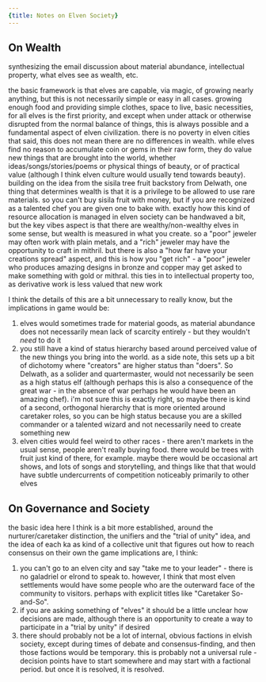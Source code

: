 ```yaml
---
{title: Notes on Elven Society}
---
```


## On Wealth

synthesizing the email discussion about material abundance, intellectual property, what elves see as wealth, etc.

the basic framework is that elves are capable, via magic, of growing nearly anything, but this is not necessarily simple or easy in all cases. growing enough food and providing simple clothes, space to live, basic necessities, for all elves is the first priority, and except when under attack or otherwise disrupted from the normal balance of things, this is always possible and a fundamental aspect of elven civilization. there is no poverty in elven cities that said, this does not mean there are no differences in wealth. while elves find no reason to accumulate coin or gems in their raw form, they do value new things that are brought into the world, whether ideas/songs/stories/poems or physical things of beauty, or of practical value (although I think elven culture would usually tend towards beauty). building on the idea from the sisila tree fruit backstory from Delwath, one thing that determines wealth is that it is a privilege to be allowed to use rare materials. so you can't buy sisila fruit with money, but if you are recognized as a talented chef you are given one to bake with. exactly how this kind of resource allocation is managed in elven society can be handwaved a bit, but the key vibes aspect is that there are wealthy/non-wealthy elves in some sense, but wealth is measured in what you create. so a "poor" jeweler may often work with plain metals, and a "rich" jeweler may have the opportunity to craft in mithril. but there is also a "how far have your creations spread" aspect, and this is how you "get rich" - a "poor" jeweler who produces amazing designs in bronze and copper may get asked to make something with gold or mithral. this ties in to intellectual property too, as derivative work is less valued that new work

I think the details of this are a bit unnecessary to really know, but the implications in game would be:

1. elves would sometimes trade for material goods, as material abundance does not necessarily mean lack of scarcity entirely - but they wouldn't _need_ to do it
2. you still have a kind of status hierarchy based around perceived value of the new things you bring into the world. as a side note, this sets up a bit of dichotomy where "creators" are higher status than "doers". So Delwath, as a solider and quartermaster, would not necessarily be seen as a high status elf (although perhaps this is also a consequence of the great war - in the absence of war perhaps he would have been an amazing chef). i'm not sure this is exactly right, so maybe there is kind of a second, orthogonal hierarchy that is more oriented around caretaker roles, so you can be high status because you are a skilled commander or a talented wizard and not necessarily need to create something new
3. elven cities would feel weird to other races - there aren't markets in the usual sense, people aren't really buying food. there would be trees with fruit just kind of there, for example. maybe there would be occasional art shows, and lots of songs and storytelling, and things like that that would have subtle undercurrents of competition noticeably primarily to other elves

## On Governance and Society

the basic idea here I think is a bit more established, around the nurturer/caretaker distinction, the unifiers and the "trial of unity" idea, and the idea of each ka as kind of a collective unit that figures out how to reach consensus on their own the game implications are, I think:

1. you can't go to an elven city and say "take me to your leader" - there is no galadriel or elrond to speak to. however, I think that most elven settlements would have some people who are the outerward face of the community to visitors. perhaps with explicit titles like "Caretaker So-and-So".
2. if you are asking something of "elves" it should be a little unclear how decisions are made, although there is an opportunity to create a way to participate in a "trial by unity" if desired
3. there should probably not be a lot of internal, obvious factions in elvish society, except during times of debate and consensus-finding, and then those factions would be temporary. this is probably not a universal rule - decision points have to start somewhere and may start with a factional period. but once it is resolved, it is resolved.